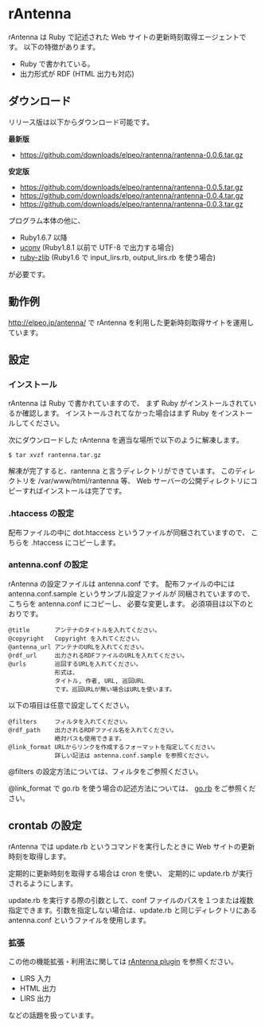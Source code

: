 # rAntenna
rAntenna は Ruby で記述された Web サイトの更新時刻取得エージェントです。 以下の特徴があります。

* Ruby で書かれている。
* 出力形式が RDF (HTML 出力も対応)

## ダウンロード
リリース版は以下からダウンロード可能です。

**最新版**

* https://github.com/downloads/elpeo/rantenna/rantenna-0.0.6.tar.gz

**安定版**

* https://github.com/downloads/elpeo/rantenna/rantenna-0.0.5.tar.gz
* https://github.com/downloads/elpeo/rantenna/rantenna-0.0.4.tar.gz
* https://github.com/downloads/elpeo/rantenna/rantenna-0.0.3.tar.gz

プログラム本体の他に、

* Ruby1.6.7 以降
* [uconv](http://raa.ruby-lang.org/list.rhtml?name=uconv) (Ruby1.8.1 以前で UTF-8 で出力する場合)
* [ruby-zlib](http://raa.ruby-lang.org/list.rhtml?name=ruby-zlib) (Ruby1.6 で input_lirs.rb, output_lirs.rb を使う場合)

が必要です。

## 動作例
http://elpeo.jp/antenna/ で rAntenna を利用した更新時刻取得サイトを運用しています。

## 設定
### インストール

rAntenna は Ruby で書かれていますので、 まず Ruby がインストールされているか確認します。 インストールされてなかった場合はまず Ruby をインストールしてください。

次にダウンロードした rAntenna を適当な場所で以下のように解凍します。

    $ tar xvzf rantenna.tar.gz

解凍が完了すると、rantenna と言うディレクトリができています。 このディレクトリを /var/www/html/rantenna 等、 Web サーバーの公開ディレクトリにコピーすればインストールは完了です。

### .htaccess の設定
配布ファイルの中に dot.htaccess というファイルが同梱されていますので、 こちらを .htaccess にコピーします。

### antenna.conf の設定
rAntenna の設定ファイルは antenna.conf です。 配布ファイルの中には antenna.conf.sample というサンプル設定ファイルが 同梱されていますので、こちらを antenna.conf にコピーし、 必要な変更します。 必須項目は以下のとおりです。

```
@title       アンテナのタイトルを入れてください。
@copyright   Copyright を入れてください。
@antenna_url アンテナのURLを入れてください。
@rdf_url     出力されるRDFファイルのURLを入れてください。
@urls        巡回するURLを入れてください。
             形式は、
             タイトル, 作者, URL, 巡回URL
             です。巡回URLが無い場合はURLを使います。
```

以下の項目は任意で設定してください。

```
@filters     フィルタを入れてください。
@rdf_path    出力されるRDFファイル名を入れてください。
             絶対パスも使用できます。
@link_format URLからリンクを作成するフォーマットを指定してください。
             詳しい記法は antenna.conf.sample を参照ください。
```

@filters の設定方法については、フィルタをご参照ください。

@link_format で go.rb を使う場合の記述方法については、 [go.rb](http://elpeo.jp/wiki/?go.rb) をご参照ください。

## crontab の設定
rAntenna では update.rb というコマンドを実行したときに Web サイトの更新時刻を取得します。

定期的に更新時刻を取得する場合は cron を使い、 定期的に update.rb が実行されるようにします。

update.rb を実行する際の引数として、conf ファイルのパスを１つまたは複数指定できます。引数を指定しない場合は、update.rb と同じディレクトリにある antenna.conf というファイルを使用します。

### 拡張
この他の機能拡張・利用法に関しては [rAntenna plugin](http://elpeo.jp/wiki/?rAntenna+plugin) を参照ください。

* LIRS 入力
* HTML 出力
* LIRS 出力

などの話題を扱っています。

